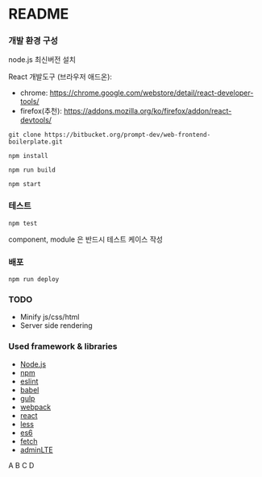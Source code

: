 # README #

### 개발 환경 구성 ###

node.js 최신버전 설치

React 개발도구 (브라우저 애드온):

* chrome: https://chrome.google.com/webstore/detail/react-developer-tools/
* firefox(추천): https://addons.mozilla.org/ko/firefox/addon/react-devtools/

```shell
git clone https://bitbucket.org/prompt-dev/web-frontend-boilerplate.git

npm install

npm run build

npm start
```


### 테스트 ###

```shell
npm test
```

component, module 은 반드시 테스트 케이스 작성

### 배포 ###

```shell
npm run deploy
```

### TODO ###

- Minify js/css/html
- Server side rendering

### Used framework & libraries ###

* [Node.js](https://nodejs.org/ko/)
* [npm](https://www.npmjs.com/)
* [eslint](http://eslint.org/)
* [babel](https://babeljs.io/)
* [gulp](http://gulpjs.com/)
* [webpack](https://webpack.github.io/)
* [react](https://facebook.github.io/react/)
* [less](http://lesscss.org/)
* [es6](https://gist.github.com/marocchino/841e2ff62f59f420f9d9)
* [fetch](https://github.com/github/fetch)
* [adminLTE](https://almsaeedstudio.com/themes/AdminLTE/index2.html)


A
B
C
D
